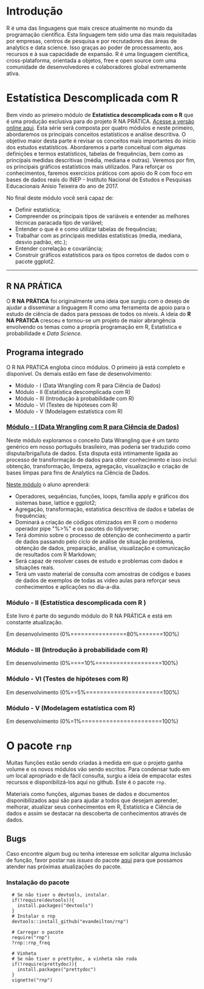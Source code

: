 # Introdução

R é uma das linguagens que mais cresce atualmente no mundo da programação científica. 
Esta linguagem tem sido uma das mais requisitadas por empresas, centros de pesquisa e por 
recrutadores das áreas de analytics e data science. Isso graças ao poder de processamento, 
aos recursos e à sua capacidade de expansão. R é uma linguagem científica, cross-plataforma, 
orientada a objetos, free e open source com uma comunidade de desenvolvedores e colaboradores 
global extremamente ativa.

# Estatística Descomplicada com R

Bem vindo ao primeiro módulo de **Estatística descomplicada com o R** que é uma produção exclusiva para do 
projeto R NA PRÁTICA. [Acesse a versão online aqui](https://evandeilton.github.io). Esta série será composta por quatro módulos e neste primeiro, abordaremos os principais 
conceitos estatísticos e análise descritiva. O objetivo maior desta parte é revisar os conceitos mais 
importantes do inicio dos estudos estatísticos. Abordaremos a parte conceitual com algumas definições 
e termos estatísticos, tabelas de frequências, bem como as principais medidas descritivas (média, mediana e outras).
Veremos por fim, os principais gráficos estatísticos mais utilizados. Para reforçar os conhecimentos, 
faremos exercícios práticos com apoio do R com foco em bases de dados reais do INEP - Instituto Nacional
de Estudos e Pesquisas Educacionais Anísio Teixeira do ano de 2017.

No final deste módulo você será capaz de:

  * Definir estatística;
  * Compreender os principais tipos de variáveis e entender as melhores técnicas paracada tipo de variável;
  * Entender o que é e como utilizar tabelas de frequências;
  * Trabalhar com as principais medidas estatísticas (media, mediana, desvio padrão, etc.);
  * Entender correlação e covariância;
  * Construir gráficos estatísticos para os tipos corretos de dados com o pacote ggplot2.

-------------------------------

## R NA PRÁTICA

O **R NA PRÁTICA** foi originalmente uma ideia que surgiu com o desejo de ajudar a disseminar a linguagem R como uma ferramenta de apoio para o estudo de ciência de dados para pessoas de todos os níveis. A ideia do **R NA PRATICA** cresceu e tornou-se um projeto de maior abrangência envolvendo os temas como a propría programação em R, Estatística e probabilidade e _Data Science_.

## Programa integrado

O R NA PRATICA engloba cinco módulos. O primeiro já está completo e disponível. Os demais estão em fase de desenvolvimento:
 
  * Módulo - I   (Data Wrangling com R para Ciência de Dados)
  * Módulo - II  (Estatística descomplicada com R)
  * Módulo - III (Introdução à probabilidade com R)
  * Módulo - VI  (Testes de hipóteses com R)
  * Módulo - V   (Modelagem estatística com R)

### [Módulo - I (Data Wrangling com R para Ciência de Dados)](https://www.udemy.com/r-na-pratica-ciencia-de-dados/)

Neste módulo exploramos o conceito Data Wrangling que é um tanto genérico em nosso português brasileiro, mas poderia ser traduzido como disputa/briga/luta de dados. Esta disputa está intimamente ligada ao processo de transformação de dados para obter conhecimento e isso inclui: obtenção, transformação, limpeza, agregação, visualização e criação de bases limpas para fins de Analytics na Ciência de Dados.

[Neste módulo](https://www.udemy.com/r-na-pratica-ciencia-de-dados/) o aluno aprenderá:

  * Operadores, sequências, funções, loops, família apply e gráficos dos sistemas base, lattice e ggplot2;   
  * Agregação, transformação, estatística descritiva de dados e tabelas de frequências;   
  * Dominará a criação de códigos otimizados em R com o moderno operador pipe "%>%" e os pacotes do tidyverse;   
  * Terá domínio sobre o processo de obtenção de conhecimento a partir de dados passando pelo ciclo de análise de situação problema, obtenção de dados, preparação, análise, visualização e comunicação de resultados com R Markdown;   
  * Será capaz de resolver cases de estudo e problemas com dados e situações reais.
  * Terá um vasto material de consulta com amostras de códigos e bases de dados de exemplos de todas as video aulas para reforçar seus conhecimentos e aplicações no dia-a-dia.

### Módulo - II (Estatística descomplicada com R )
Este livro é parte do segundo módulo do R NA PRÁTICA e está em constante atualização.

Em desenvolvimento (0%================80%=======100%)

### Módulo - III (Introdução à probabilidade com R)

Em desenvolvimento (0%====10%===================100%)

### Módulo - VI  (Testes de hipóteses com R)

Em desenvolvimento (0%==5%======================100%)

### Módulo - V   (Modelagem estatística com R)

Em desenvolvimento (0%=1%=======================100%)

# O pacote `rnp`

Muitas funções estão sendo criadas à medida em que o projeto ganha volume e os novos módulos vão sendo escritos. Para condensar tudo em um local apropriado e de fácil consulta, surgiu a ideia de empacotar estes recursos e disponibilizá-los aqui no github. Este é o pacote `rnp`.

Materiais como funções, algumas bases de dados e documentos disponibilizados aqui são para ajudar a todos que desejam aprender, melhorar, atualizar seus conhecimentos em R, Estatística e Ciência de dados e assim se destacar na descoberta de conhecimentos através de dados. 

## Bugs

Caso encontre algum bug ou tenha interesse em solicitar alguma inclusão de função, favor postar nas _issues_ do pacote [aqui](https://github.com/evandeilton/rnp/issues) para que possamos atender nas próximas atualizações do pacote.

### Instalação do pacote

```{r, eval=FALSE, echo=TRUE}
  # Se não tiver o devtools, instalar.
  if(!require(devtools)){
    install.packages("devtools")
  }
  # Instalar o rnp
  devtools::install_github("evandeilton/rnp")
  
  # Carregar o pacote
  require("rnp")
  ?rnp::rnp_freq
  
  # Vinheta
  # Se não tiver o prettydoc, a vinheta não roda
  if(!require(prettydoc)){
    install.packages("prettydoc")
  }
  vignette("rnp")
```
